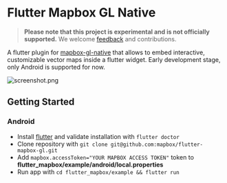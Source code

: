 # Flutter Mapbox GL Native

> **Please note that this project is experimental and is not officially supported.** We welcome [feedback](https://github.com/mapbox/flutter-mapbox-gl/issues) and contributions.

A flutter plugin for [mapbox-gl-native](https://github.com/mapbox/mapbox-gl-native) that allows to
 embed interactive, customizable vector maps inside a flutter widget. Early development stage, only Android is supported for now.

![screenshot.png](screenshot.png)

## Getting Started
### Android

- Install [flutter](https://flutter.io/get-started/) and validate installation with `flutter doctor`
- Clone repository  with `git clone git@github.com:mapbox/flutter-mapbox-gl.git`
- Add `mapbox.accessToken="YOUR MAPBOX ACCESS TOKEN"`
 token to **flutter_mapbox/example/android/local.properties** 
- Run app with `cd flutter_mapbox/example && flutter run`
